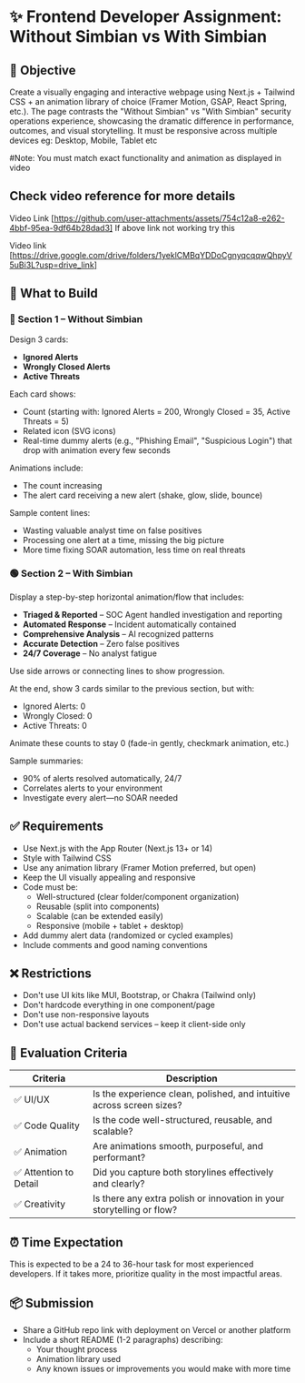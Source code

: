 # ✨ Frontend Developer Assignment: Without Simbian vs With Simbian

## 🧠 Objective
Create a visually engaging and interactive webpage using Next.js + Tailwind CSS + an animation library of choice (Framer Motion, GSAP, React Spring, etc.). The page contrasts the "Without Simbian" vs "With Simbian" security operations experience, showcasing the dramatic difference in performance, outcomes, and visual storytelling. It must be responsive across multiple devices eg: Desktop, Mobile, Tablet etc

#Note: You must match exact functionality and animation as displayed in video

## Check video reference for more details

Video Link [https://github.com/user-attachments/assets/754c12a8-e262-4bbf-95ea-9df64b28dad3]
If above link not working try this

Video link [https://drive.google.com/drive/folders/1yeklCMBqYDDoCgnyqcqqwQhpyV5uBi3L?usp=drive_link]

## 📄 What to Build

### 🔴 Section 1 – Without Simbian
Design 3 cards:
- **Ignored Alerts**
- **Wrongly Closed Alerts**
- **Active Threats**

Each card shows:
- Count (starting with: Ignored Alerts = 200, Wrongly Closed = 35, Active Threats = 5)
- Related icon (SVG icons)
- Real-time dummy alerts (e.g., "Phishing Email", "Suspicious Login") that drop with animation every few seconds

Animations include:
- The count increasing
- The alert card receiving a new alert (shake, glow, slide, bounce)

Sample content lines:
- Wasting valuable analyst time on false positives
- Processing one alert at a time, missing the big picture
- More time fixing SOAR automation, less time on real threats

### 🟢 Section 2 – With Simbian
Display a step-by-step horizontal animation/flow that includes:
- **Triaged & Reported** – SOC Agent handled investigation and reporting
- **Automated Response** – Incident automatically contained
- **Comprehensive Analysis** – AI recognized patterns
- **Accurate Detection** – Zero false positives
- **24/7 Coverage** – No analyst fatigue

Use side arrows or connecting lines to show progression.

At the end, show 3 cards similar to the previous section, but with:
- Ignored Alerts: 0
- Wrongly Closed: 0
- Active Threats: 0

Animate these counts to stay 0 (fade-in gently, checkmark animation, etc.)

Sample summaries:
- 90% of alerts resolved automatically, 24/7
- Correlates alerts to your environment
- Investigate every alert—no SOAR needed

## ✅ Requirements

- Use Next.js with the App Router (Next.js 13+ or 14)
- Style with Tailwind CSS
- Use any animation library (Framer Motion preferred, but open)
- Keep the UI visually appealing and responsive
- Code must be:
  - Well-structured (clear folder/component organization)
  - Reusable (split into components)
  - Scalable (can be extended easily)
  - Responsive (mobile + tablet + desktop)
- Add dummy alert data (randomized or cycled examples)
- Include comments and good naming conventions

## ❌ Restrictions

- Don't use UI kits like MUI, Bootstrap, or Chakra (Tailwind only)
- Don't hardcode everything in one component/page
- Don't use non-responsive layouts
- Don't use actual backend services – keep it client-side only

## 🧪 Evaluation Criteria

| Criteria | Description |
|----------|-------------|
| ✅ UI/UX | Is the experience clean, polished, and intuitive across screen sizes? |
| ✅ Code Quality | Is the code well-structured, reusable, and scalable? |
| ✅ Animation | Are animations smooth, purposeful, and performant? |
| ✅ Attention to Detail | Did you capture both storylines effectively and clearly? |
| ✅ Creativity | Is there any extra polish or innovation in your storytelling or flow? |

## ⏰ Time Expectation
This is expected to be a 24 to 36-hour task for most experienced developers. If it takes more, prioritize quality in the most impactful areas.

## 📦 Submission
- Share a GitHub repo link with deployment on Vercel or another platform
- Include a short README (1-2 paragraphs) describing:
  - Your thought process
  - Animation library used
  - Any known issues or improvements you would make with more time
